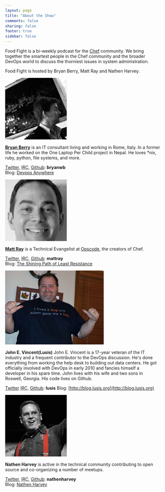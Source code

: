 ```yaml
---
layout: page
title: "About the Show"
comments: false
sharing: false
footer: true
sidebar: false
---
```


Food Fight is a bi-weekly podcast for the [Chef][opscodewiki] community. We bring together the smartest people in the Chef community and the broader DevOps world to discuss the thorniest issues in system administration. 

Food Fight is hosted by Bryan Berry, Matt Ray and Nathen Harvey. 

<p class="clearboth">
    <img class="floatleft" src="/images/bryan.jpg" alt="A photograph of Bryan Berry."/>
</p>

**[Bryan Berry](https://plus.google.com/106664679333642993534/posts?hl=en)** is an IT consultant living and working in Rome, Italy. In a former life he worked on the One Laptop Per Child project in Nepal. He loves *nix, ruby, python, file systems, and more.

[Twitter](https://twitter.com/#!/bryanwb), <abbr title="Internet Relay Chat">IRC</abbr>, [Github](https://github.com/bryanwb): **bryanwb**  
Blog: [Devops Anywhere](http://devopsanywhere.blogspot.com/) 

<p class="clearboth">
    <img class="floatleft" src="/images/matt.jpg" alt="A photograph of Matt Ray." />
</p>

**[Matt Ray](https://plus.google.com/u/0/116714115351408264605/posts)** is a Technical Evangelist at [Opscode][opscode], the creators of Chef.

[Twitter](https://twitter.com/#!/mattray), <abbr title="Internet Relay Chat">IRC</abbr>, [Github](https://github.com/mattray): **mattray**  
Blog: [The Shining Path of Least Resistance](http://www.leastresistance.net/)



<p class="clearboth">
    <img class="floatleft" src="/images/lusis.jpg" alt="A photograph of John E. Vincent." />
</p>

**John E. Vincent(Lusis)**  John E. Vincent is a 17-year veteran of the IT industry and a frequent contributor to the DevOps discussion. He's done everything from working the help desk to building out data centers. He got officially involved with DevOps in early 2010 and fancies himself a developer in his spare time. John lives with his wife and two sons in Roswell, Georgia. His code lives on Github. </p>
[Twitter](https://twitter.com/#!/lusis) <abbr title="Internet Relay Chat">IRC</abbr>, [Github](https://github.com/lusis): **lusis**
Blog: [http://blog.lusis.org](http://blog.lusis.org)


<p class="clearboth">
    <img class="floatleft" src="/images/nathen.jpg" alt="A photograph of Nathen Harvey." />
</p>

**Nathen Harvey** is active in the technical community contributing to open source and co-organizing a number of meetups.

[Twitter](https://twitter.com/#!/nathenharvey), <abbr title="Internet Relay Chat">IRC</abbr>, [Github](https://github.com/nathenharvey): **nathenharvey**  
Blog: [Nathen Harvey](http://nathenharvey.com/)

[opscodewiki]: http://wiki.opscode.com/  
[opscode]: http://www.opscode.com/